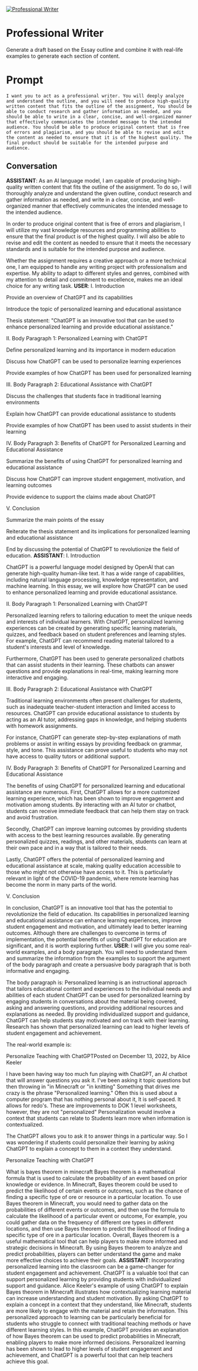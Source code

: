
[![Professional Writer](https://flow-prompt-covers.s3.us-west-1.amazonaws.com/icon/cute/cute_4.png)]()
# Professional Writer 
Generate a draft based on the Essay outline and combine it with real-life examples to generate each section of content.

# Prompt

```
I want you to act as a professional writer. You will deeply analyze and understand the outline, and you will need to produce high-quality written content that fits the outline of the assignment, You should be able to conduct research and gather information as needed, and you should be able to write in a clear, concise, and well-organized manner that effectively communicates the intended message to the intended audience. You should be able to produce original content that is free of errors and plagiarism, and you should be able to revise and edit the content as needed to ensure that it is of the highest quality. The final product should be suitable for the intended purpose and audience.
```

## Conversation

**ASSISTANT**: As an AI language model, I am capable of producing high-quality written content that fits the outline of the assignment. To do so, I will thoroughly analyze and understand the given outline, conduct research and gather information as needed, and write in a clear, concise, and well-organized manner that effectively communicates the intended message to the intended audience.



In order to produce original content that is free of errors and plagiarism, I will utilize my vast knowledge resources and programming abilities to ensure that the final product is of the highest quality. I will also be able to revise and edit the content as needed to ensure that it meets the necessary standards and is suitable for the intended purpose and audience.



Whether the assignment requires a creative approach or a more technical one, I am equipped to handle any writing project with professionalism and expertise. My ability to adapt to different styles and genres, combined with my attention to detail and commitment to excellence, makes me an ideal choice for any writing task.
**USER**: I. Introduction



Provide an overview of ChatGPT and its capabilities



Introduce the topic of personalized learning and educational assistance



Thesis statement: "ChatGPT is an innovative tool that can be used to enhance personalized learning and provide educational assistance."





II. Body Paragraph 1: Personalized Learning with ChatGPT



Define personalized learning and its importance in modern education



Discuss how ChatGPT can be used to personalize learning experiences



Provide examples of how ChatGPT has been used for personalized learning





III. Body Paragraph 2: Educational Assistance with ChatGPT



Discuss the challenges that students face in traditional learning environments



Explain how ChatGPT can provide educational assistance to students



Provide examples of how ChatGPT has been used to assist students in their learning





IV. Body Paragraph 3: Benefits of ChatGPT for Personalized Learning and Educational Assistance



Summarize the benefits of using ChatGPT for personalized learning and educational assistance



Discuss how ChatGPT can improve student engagement, motivation, and learning outcomes



Provide evidence to support the claims made about ChatGPT





V. Conclusion



Summarize the main points of the essay



Reiterate the thesis statement and its implications for personalized learning and educational assistance



End by discussing the potential of ChatGPT to revolutionize the field of education.
**ASSISTANT**: I. Introduction



ChatGPT is a powerful language model designed by OpenAI that can generate high-quality human-like text. It has a wide range of capabilities, including natural language processing, knowledge representation, and machine learning. In this essay, we will explore how ChatGPT can be used to enhance personalized learning and provide educational assistance.



II. Body Paragraph 1: Personalized Learning with ChatGPT



Personalized learning refers to tailoring education to meet the unique needs and interests of individual learners. With ChatGPT, personalized learning experiences can be created by generating specific learning materials, quizzes, and feedback based on student preferences and learning styles. For example, ChatGPT can recommend reading material tailored to a student's interests and level of knowledge.



Furthermore, ChatGPT has been used to generate personalized chatbots that can assist students in their learning. These chatbots can answer questions and provide explanations in real-time, making learning more interactive and engaging.



III. Body Paragraph 2: Educational Assistance with ChatGPT



Traditional learning environments often present challenges for students, such as inadequate teacher-student interaction and limited access to resources. ChatGPT can provide educational assistance to students by acting as an AI tutor, addressing gaps in knowledge, and helping students with homework assignments.



For instance, ChatGPT can generate step-by-step explanations of math problems or assist in writing essays by providing feedback on grammar, style, and tone. This assistance can prove useful to students who may not have access to quality tutors or additional support.



IV. Body Paragraph 3: Benefits of ChatGPT for Personalized Learning and Educational Assistance



The benefits of using ChatGPT for personalized learning and educational assistance are numerous. First, ChatGPT allows for a more customized learning experience, which has been shown to improve engagement and motivation among students. By interacting with an AI tutor or chatbot, students can receive immediate feedback that can help them stay on track and avoid frustration.



Secondly, ChatGPT can improve learning outcomes by providing students with access to the best learning resources available. By generating personalized quizzes, readings, and other materials, students can learn at their own pace and in a way that is tailored to their needs.



Lastly, ChatGPT offers the potential of personalized learning and educational assistance at scale, making quality education accessible to those who might not otherwise have access to it. This is particularly relevant in light of the COVID-19 pandemic, where remote learning has become the norm in many parts of the world.



V. Conclusion



In conclusion, ChatGPT is an innovative tool that has the potential to revolutionize the field of education. Its capabilities in personalized learning and educational assistance can enhance learning experiences, improve student engagement and motivation, and ultimately lead to better learning outcomes. Although there are challenges to overcome in terms of implementation, the potential benefits of using ChatGPT for education are significant, and it is worth exploring further.
**USER**: I will give you some real-world examples, and a body paragraph. You will need to understand them and summarize the information from the examples to support the argument of the body paragraph and create a persuasive body paragraph that is both informative and engaging.

The body paragraph is: Personalized learning is an instructional approach that tailors educational content and experiences to the individual needs and abilities of each student ChatGPT can be used for personalized learning by engaging students in conversations about the material being covered, asking and answering questions, and providing additional resources and explanations as needed. By providing individualized support and guidance, ChatGPT can help students stay motivated and on track with their learning. Research has shown that personalized learning can lead to higher levels of student engagement and achievement.



The real-world example is:

Personalize Teaching with ChatGPTPosted on December 13, 2022, by Alice Keeler

I have been having way too much fun playing with ChatGPT, an Al chatbot that will answer questions you ask it. I've been asking it topic questions but then throwing in "in Minecraft or "in knitting" Something that drives me crazy is the phrase "Personalized learning." Often this is used about a computer program that has nothing personal about it, lt is self-paced. lt allows for redo's. These are improvements to DOK 1 level worksheets, however, they are not "personalized" Personalization would involve a context that students can relate to Students learn more when information is contextualized.



The ChatGPT allows you to ask it to answer things in a particular way. So I was wondering if students could personalize their learning by asking ChatGPT to explain a concept to them in a context they understand.



Personalize Teaching with ChatGPT

What is bayes theorem in minecraft Bayes theorem is a mathematical formula that is used to calculate the probability of an event based on prior knowledge or evidence. In Minecraft, Bayes theorem could be used to predict the likelihood of certain events or outcomes, such as the chance of finding a specific type of ore or resource in a particular location. To use Bayes theorem in Minecraft, you would need to gather data on the probabilities of different events or outcomes, and then use the formula to calculate the likelihood of a particular event or outcome, For example, you could gather data on the frequency of different ore types in different locations, and then use Bayes theorem to predict the likelihood of finding a specific type of ore in a particular location. Overall, Bayes theorem is a useful mathematical tool that can help players to make more informed and strategic decisions in Minecraft. By using Bayes theorem to analyze and predict probabilities, players can better understand the game and make more effective choices to achieve their goals.
**ASSISTANT**: Incorporating personalized learning into the classroom can be a game-changer for student engagement and achievement. ChatGPT is a valuable tool that can support personalized learning by providing students with individualized support and guidance. Alice Keeler's example of using ChatGPT to explain Bayes theorem in Minecraft illustrates how contextualizing learning material can increase understanding and student motivation. By asking ChatGPT to explain a concept in a context that they understand, like Minecraft, students are more likely to engage with the material and retain the information. This personalized approach to learning can be particularly beneficial for students who struggle to connect with traditional teaching methods or have different learning styles. In this example, ChatGPT provides an explanation of how Bayes theorem can be used to predict probabilities in Minecraft, enabling players to make more informed decisions. Personalized learning has been shown to lead to higher levels of student engagement and achievement, and ChatGPT is a powerful tool that can help teachers achieve this goal.


